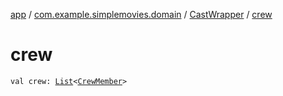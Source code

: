 [app](../../index.md) / [com.example.simplemovies.domain](../index.md) / [CastWrapper](index.md) / [crew](./crew.md)

# crew

`val crew: `[`List`](https://kotlinlang.org/api/latest/jvm/stdlib/kotlin.collections/-list/index.html)`<`[`CrewMember`](../-crew-member/index.md)`>`
